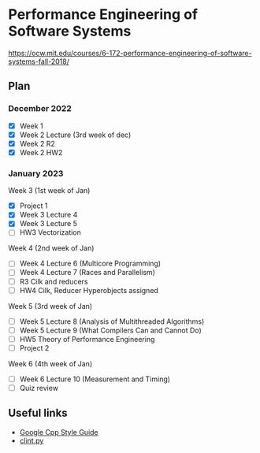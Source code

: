 # Performance Engineering of Software Systems

https://ocw.mit.edu/courses/6-172-performance-engineering-of-software-systems-fall-2018/

## Plan

### December 2022

- [x] Week 1
- [x] Week 2 Lecture (3rd week of dec)
- [x] Week 2 R2
- [x] Week 2 HW2

### January 2023

Week 3 (1st week of Jan)
- [x] Project 1 
- [x] Week 3 Lecture 4
- [x] Week 3 Lecture 5
- [ ] HW3 Vectorization

Week 4 (2nd week of Jan)
- [ ] Week 4 Lecture 6 (Multicore Programming)
- [ ] Week 4 Lecture 7 (Races and Parallelism)
- [ ] R3 Cilk and reducers
- [ ] HW4 Cilk, Reducer Hyperobjects assigned

Week 5 (3rd week of Jan)
- [ ] Week 5 Lecture 8 (Analysis of Multithreaded Algorithms)
- [ ] Week 5 Lecture 9 (What Compilers Can and Cannot Do)
- [ ] HW5 Theory of Performance Engineering
- [ ] Project 2

Week 6 (4th week of Jan)
- [ ] Week 6 Lecture 10 (Measurement and Timing)
- [ ] Quiz review

## Useful links

- [Google Cpp Style Guide](https://google.github.io/styleguide/cppguide.html)
- [clint.py](https://github.com/sillycross/Leiserchess---MIT-6.172-Fall16-Final-Project/blob/master/clint.py)